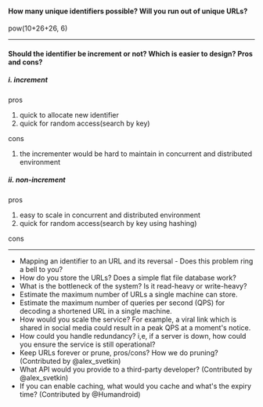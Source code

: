 #### How many unique identifiers possible? Will you run out of unique URLs?

pow(10+26+26, 6)

---

#### Should the identifier be increment or not? Which is easier to design? Pros and cons?

##### i. increment

pros

1. quick to allocate new identifier
2. quick for random access(search by key)

cons

1. the incrementer would be hard to maintain in concurrent and distributed environment

##### ii. non-increment

pros

1. easy to scale in concurrent and distributed environment
2. quick for random access(search by key using hashing)

cons

---

- Mapping an identifier to an URL and its reversal - Does this problem ring a bell to you?
- How do you store the URLs? Does a simple flat file database work?
- What is the bottleneck of the system? Is it read-heavy or write-heavy?
- Estimate the maximum number of URLs a single machine can store.
- Estimate the maximum number of queries per second (QPS) for decoding a shortened URL in a single machine.
- How would you scale the service? For example, a viral link which is shared in social media could result in a peak QPS at a moment's notice.
- How could you handle redundancy? i,e, if a server is down, how could you ensure the service is still operational?
- Keep URLs forever or prune, pros/cons? How we do pruning? (Contributed by @alex_svetkin)
- What API would you provide to a third-party developer? (Contributed by @alex_svetkin)
- If you can enable caching, what would you cache and what's the expiry time? (Contributed by @Humandroid)